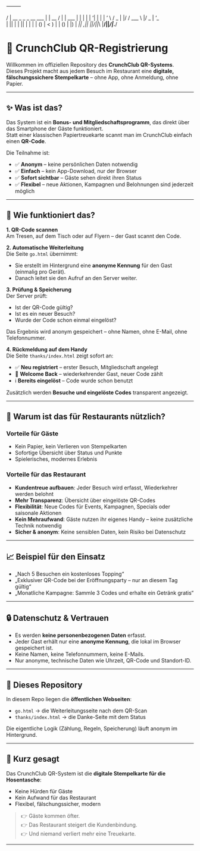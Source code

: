 
⸻

/ | __ _   _ _ __   ___ | | __ / | | ___ | |
| |   | ’| | | | ’ \ / _ | |/ / ___ \ |/ _ | ’_ \
| || |  | || | | | | () |   <   ) | | () | |) |
_||   _,|| ||_/||_\ |__/||_/|_.__/

# 🍜 CrunchClub QR-Registrierung

Willkommen im offiziellen Repository des **CrunchClub QR-Systems**.  
Dieses Projekt macht aus jedem Besuch im Restaurant eine **digitale, fälschungssichere Stempelkarte** – ohne App, ohne Anmeldung, ohne Papier.

---

## ✨ Was ist das?

Das System ist ein **Bonus- und Mitgliedschaftsprogramm**, das direkt über das Smartphone der Gäste funktioniert.  
Statt einer klassischen Papiertreuekarte scannt man im CrunchClub einfach einen **QR-Code**.  

Die Teilnahme ist:

- ✅ **Anonym** – keine persönlichen Daten notwendig  
- ✅ **Einfach** – kein App-Download, nur der Browser  
- ✅ **Sofort sichtbar** – Gäste sehen direkt ihren Status  
- ✅ **Flexibel** – neue Aktionen, Kampagnen und Belohnungen sind jederzeit möglich  

---

## 🥢 Wie funktioniert das?

**1. QR-Code scannen**  
Am Tresen, auf dem Tisch oder auf Flyern – der Gast scannt den Code.

**2. Automatische Weiterleitung**  
Die Seite `go.html` übernimmt:
- Sie erstellt im Hintergrund eine **anonyme Kennung** für den Gast (einmalig pro Gerät).  
- Danach leitet sie den Aufruf an den Server weiter.

**3. Prüfung & Speicherung**  
Der Server prüft:
- Ist der QR-Code gültig?  
- Ist es ein neuer Besuch?  
- Wurde der Code schon einmal eingelöst?  

Das Ergebnis wird anonym gespeichert – ohne Namen, ohne E-Mail, ohne Telefonnummer.

**4. Rückmeldung auf dem Handy**  
Die Seite `thanks/index.html` zeigt sofort an:
- ✅ **Neu registriert** – erster Besuch, Mitgliedschaft angelegt  
- 👋 **Welcome Back** – wiederkehrender Gast, neuer Code zählt  
- ℹ️ **Bereits eingelöst** – Code wurde schon benutzt  

Zusätzlich werden **Besuche und eingelöste Codes** transparent angezeigt.

---

## 🍣 Warum ist das für Restaurants nützlich?

### Vorteile für Gäste
- Kein Papier, kein Verlieren von Stempelkarten  
- Sofortige Übersicht über Status und Punkte  
- Spielerisches, modernes Erlebnis  

### Vorteile für das Restaurant
- **Kundentreue aufbauen**: Jeder Besuch wird erfasst, Wiederkehrer werden belohnt  
- **Mehr Transparenz**: Übersicht über eingelöste QR-Codes  
- **Flexibilität**: Neue Codes für Events, Kampagnen, Specials oder saisonale Aktionen  
- **Kein Mehraufwand**: Gäste nutzen ihr eigenes Handy – keine zusätzliche Technik notwendig  
- **Sicher & anonym**: Keine sensiblen Daten, kein Risiko bei Datenschutz  

---

## 📈 Beispiel für den Einsatz

- „Nach 5 Besuchen ein kostenloses Topping“  
- „Exklusiver QR-Code bei der Eröffnungsparty – nur an diesem Tag gültig“  
- „Monatliche Kampagne: Sammle 3 Codes und erhalte ein Getränk gratis“  

---

## 🔒 Datenschutz & Vertrauen

- Es werden **keine personenbezogenen Daten** erfasst.  
- Jeder Gast erhält nur eine **anonyme Kennung**, die lokal im Browser gespeichert ist.  
- Keine Namen, keine Telefonnummern, keine E-Mails.  
- Nur anonyme, technische Daten wie Uhrzeit, QR-Code und Standort-ID.  

---

## 📂 Dieses Repository

In diesem Repo liegen die **öffentlichen Webseiten**:

- `go.html` → die Weiterleitungsseite nach dem QR-Scan  
- `thanks/index.html` → die Danke-Seite mit dem Status  

Die eigentliche Logik (Zählung, Regeln, Speicherung) läuft anonym im Hintergrund.

---

## 🚀 Kurz gesagt

Das CrunchClub QR-System ist die **digitale Stempelkarte für die Hosentasche**:  
- Keine Hürden für Gäste  
- Kein Aufwand für das Restaurant  
- Flexibel, fälschungssicher, modern  

> 👉 Gäste kommen öfter.  
> 👉 Das Restaurant steigert die Kundenbindung.  
> 👉 Und niemand verliert mehr eine Treuekarte.

---
